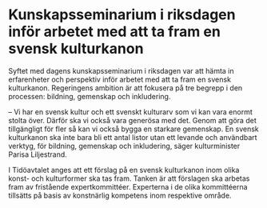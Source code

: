 # Kunskapsseminarium i riksdagen inför arbetet med att ta fram en svensk kulturkanon

Syftet med dagens kunskapsseminarium i riksdagen var att hämta in erfarenheter och perspektiv inför arbetet med att ta fram en svensk kulturkanon. Regeringens ambition är att fokusera på tre begrepp i den processen: bildning, gemenskap och inkludering.

– Vi har en svensk kultur och ett svenskt kulturarv som vi kan vara enormt stolta över. Därför ska vi också vara generösa med det. Genom att göra det tillgängligt för fler så kan vi också bygga en starkare gemenskap. En svensk kulturkanon ska inte bara bli ett antal listor utan ett levande och användbart verktyg, för bildning, gemenskap och inkludering, säger kulturminister Parisa Liljestrand.

I Tidöavtalet anges att ett förslag på en svensk kulturkanon inom olika konst- och kulturformer ska tas fram. Tanken är att förslagen ska arbetas fram av fristående expertkommittéer. Experterna i de olika kommittéerna tillsätts på basis av konstnärlig kompetens inom respektive område.
